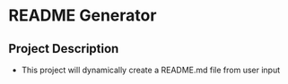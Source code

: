 # README Generator 

  ## Project Description
  * This project will dynamically create a README.md file from user input

